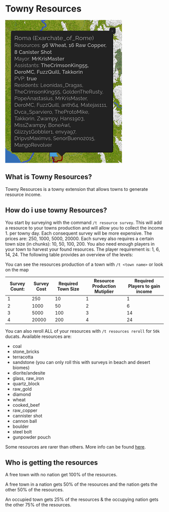 # Towny Resources

![map](../assets/towny_resources.png)

## What is Towny Resources?

Towny Resources is a towny extension that allows towns to generate
resource income.

## How do i use towny Resources?

You start by surveying with the command `/t resource survey`. This will add a resource to your towns
production and will allow you to collect the income 1. per towny day.
Each consequent survey will be more expensive.
The prices are: 250, 1000, 5000, 20000. Each survey also requires a certain town size (in chunks): 10, 50, 100, 200.
You also need enough players in your town to harvest your found resources. The player requirement is: 1, 6, 14, 24.
The following table provides an overview of the levels:

You can see the resources production of a town with `/t <town name>` or look on the map

| Survey Count: | Survey Cost | Required Town Size | Resource Production Mutiplier | Required Players to gain income |
| ------------- | ----------- | ------------------ | ----------------------------- | ------------------------------- |
| 1             | 250         | 10                 | 1                             | 1                               |
| 2             | 1000        | 50                 | 2                             | 6                               |
| 3             | 5000        | 100                | 3                             | 14                              |
| 4             | 20000       | 200                | 4                             | 24                              |

You can also reroll ALL of your resources with `/t resources reroll` for `50k` ducats.
Available resources are:

- coal
- stone_bricks
- terracotta
- sandstone (you can only roll this with surveys in beach and desert biomes)
- diorite/andesite
- glass, raw_iron
- quartz_block
- raw_gold
- diamond
- wheat
- cooked_beef
- raw_copper
- cannister shot
- cannon ball
- boulder
- steel bolt
- gunpowder pouch

Some resources are rarer than others.
More info can be found [here](https://github.com/TownyAdvanced/TownyResources/blob/master/README.md).

## Who is getting the resources

A free town with no nation get 100% of the resources.

A free town in a nation gets 50% of the resources and the nation gets the other 50% of the resources.

An occupied town gets 25% of the resources & the occupying nation gets the other 75% of the resources.
